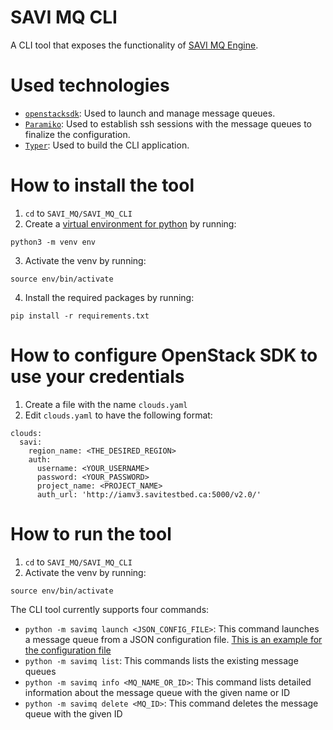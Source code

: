 # SAVI MQ CLI

A CLI tool that exposes the functionality of [SAVI MQ Engine](../README.md).

# Used technologies
* [`openstacksdk`](https://docs.openstack.org/openstacksdk/latest/): Used to launch and manage message queues.
* [`Paramiko`](https://www.paramiko.org/): Used to establish ssh sessions with the message queues to finalize the configuration.
* [`Typer`](https://typer.tiangolo.com/): Used to build the CLI application.

# How to install the tool
1. `cd` to `SAVI_MQ/SAVI_MQ_CLI`
2. Create a [virtual environment for python](https://docs.python.org/3/library/venv.html) by running: 
```
python3 -m venv env
```
3. Activate the venv by running: 
```
source env/bin/activate
```
4. Install the required packages by running: 
```
pip install -r requirements.txt
```

# How to configure OpenStack SDK to use your credentials
1. Create a file with the name `clouds.yaml`
2. Edit `clouds.yaml` to have the following format:
```
clouds:
  savi:
    region_name: <THE_DESIRED_REGION>
    auth:
      username: <YOUR_USERNAME>
      password: <YOUR_PASSWORD>
      project_name: <PROJECT_NAME>
      auth_url: 'http://iamv3.savitestbed.ca:5000/v2.0/'
```

# How to run the tool
1. `cd` to `SAVI_MQ/SAVI_MQ_CLI`
2. Activate the venv by running: 
```
source env/bin/activate
```
The CLI tool currently supports four commands:
* `python -m savimq launch <JSON_CONFIG_FILE>`: This command launches a message queue from a JSON configuration file. [This is an example for the configuration file](./config.json)
* `python -m savimq list`: This commands lists the existing message queues
* `python -m savimq info <MQ_NAME_OR_ID>`: This command lists detailed information about the message queue with the given name or ID
* `python -m savimq delete <MQ_ID>`: This command deletes the message queue with the given ID
